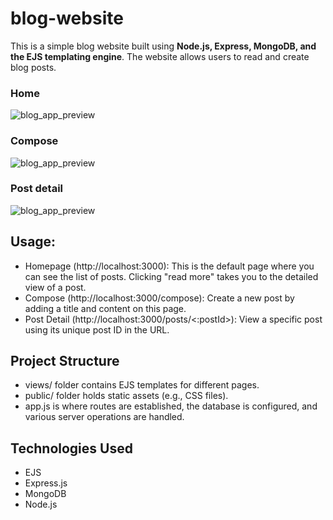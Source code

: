 # blog-website

This is a simple blog website built using **Node.js, Express, MongoDB, and the EJS templating engine**. The website allows users to read and create blog posts.

### Home
![blog_app_preview](https://github.com/charlenexu20/blog-website/assets/113628879/9b7b7edf-f1a0-4e28-a863-569959568db0)


### Compose
![blog_app_preview](https://github.com/charlenexu20/blog-website/assets/113628879/27c9fd34-31b0-4407-b86d-52d3d2c7269d)


### Post detail
![blog_app_preview](https://github.com/charlenexu20/blog-website/assets/113628879/e0da1157-a566-4a99-a314-31402c90af42)

## Usage:

- Homepage (http://localhost:3000): This is the default page where you can see the list of posts. Clicking "read more" takes you to the detailed view of a post.
- Compose (http://localhost:3000/compose): Create a new post by adding a title and content on this page.
- Post Detail (http://localhost:3000/posts/<:postId>): View a specific post using its unique post ID in the URL.

## Project Structure

- views/ folder contains EJS templates for different pages.
- public/ folder holds static assets (e.g., CSS files).
- app.js is where routes are established, the database is configured, and various server operations are handled.

## Technologies Used

- EJS
- Express.js
- MongoDB
- Node.js
